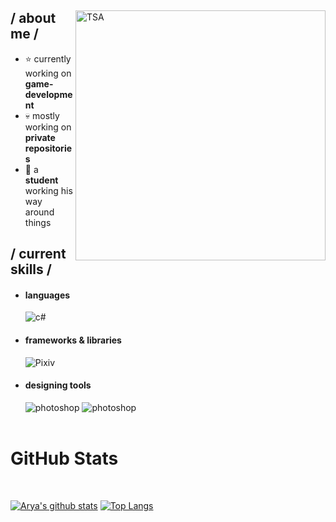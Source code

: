 

<div>

<img align="right" width="400" alt="TSA" src="https://ifh.cc/g/3MhzwG.jpg"/>

<h2> / about me /</h2>
  
- ⭐ currently working on **game-development**
- 💀 mostly working on **private repositories**
- 👾 a **student** working his way around things
  
<h2> / current skills / </h2>
  
- <h4> languages </h4>
   <img src = "https://img.shields.io/badge/c%23-%23239120.svg?style=for-the-badge&logo=c-sharp&logoColor=white" alt = "c#" />
  

  
- <h4> frameworks & libraries </h4>
   <img src = "https://img.shields.io/badge/%20PIXIV-%2331A8FF.svg?style=for-the-badge&logo=PIXIV&logoColor=white" alt = "Pixiv" /> 
   
- <h4> designing tools </h4>
  <img src = "https://img.shields.io/badge/adobe%20photoshop-%2331A8FF.svg?style=for-the-badge&logo=adobe%20photoshop&logoColor=white" alt = "photoshop" />
  <img src = "https://img.shields.io/badge/Clip%20STUDIO-%2331A8FF.svg?style=for-the-badge&logoColor=white" alt = "photoshop" />
  </br></br>
  
<div align="right">

  </div>
  </div>

<h1>GitHub Stats </h1>
<Br>
  
[![Arya's github stats](https://github-readme-stats.vercel.app/api?username=Tester707&show_icons=true&theme=merko)](https://github.com/Tester707/github-readme-stats) [![Top Langs](https://github-readme-stats.vercel.app/api/top-langs/?username=Tester707&layout=compact&theme=merko)](https://github.com/Tester707/github-readme-stats)



